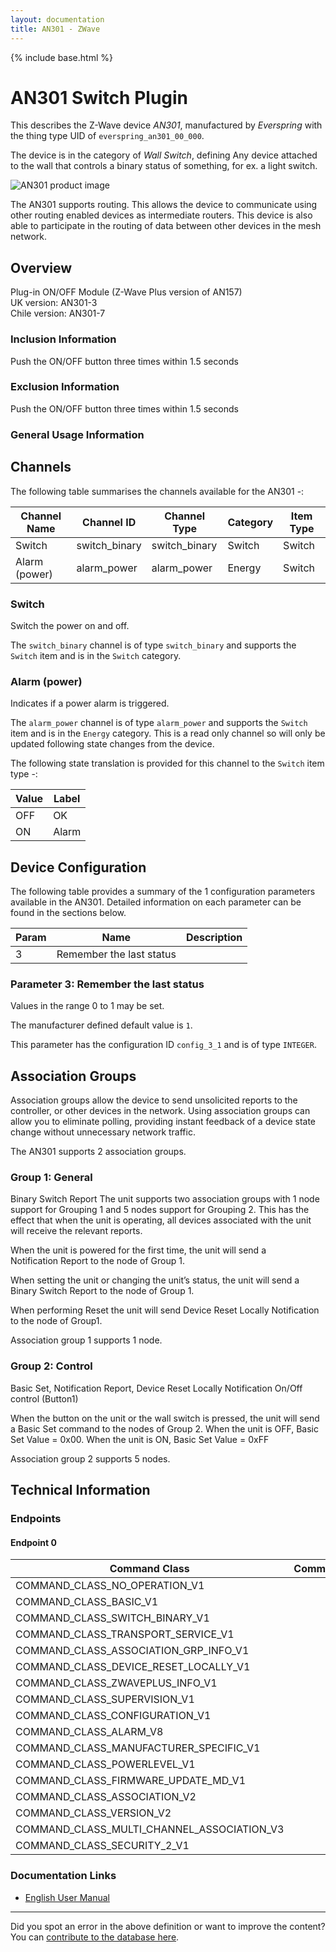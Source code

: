 ```yaml
---
layout: documentation
title: AN301 - ZWave
---
```


{% include base.html %}

# AN301 Switch Plugin
This describes the Z-Wave device *AN301*, manufactured by *Everspring* with the thing type UID of ```everspring_an301_00_000```.

The device is in the category of *Wall Switch*, defining Any device attached to the wall that controls a binary status of something, for ex. a light switch.

![AN301 product image](https://opensmarthouse.org/zwavedatabase/1535/image/)


The AN301 supports routing. This allows the device to communicate using other routing enabled devices as intermediate routers.  This device is also able to participate in the routing of data between other devices in the mesh network.

## Overview

Plug-in ON/OFF Module (Z-Wave Plus version of AN157)  
UK version: AN301-3   
Chile version: AN301-7

### Inclusion Information

Push the ON/OFF button three times within 1.5 seconds

### Exclusion Information

Push the ON/OFF button three times within 1.5 seconds

### General Usage Information



## Channels

The following table summarises the channels available for the AN301 -:

| Channel Name | Channel ID | Channel Type | Category | Item Type |
|--------------|------------|--------------|----------|-----------|
| Switch | switch_binary | switch_binary | Switch | Switch | 
| Alarm (power) | alarm_power | alarm_power | Energy | Switch | 

### Switch
Switch the power on and off.

The ```switch_binary``` channel is of type ```switch_binary``` and supports the ```Switch``` item and is in the ```Switch``` category.

### Alarm (power)
Indicates if a power alarm is triggered.

The ```alarm_power``` channel is of type ```alarm_power``` and supports the ```Switch``` item and is in the ```Energy``` category. This is a read only channel so will only be updated following state changes from the device.

The following state translation is provided for this channel to the ```Switch``` item type -:

| Value | Label     |
|-------|-----------|
| OFF | OK |
| ON | Alarm |



## Device Configuration

The following table provides a summary of the 1 configuration parameters available in the AN301.
Detailed information on each parameter can be found in the sections below.

| Param | Name  | Description |
|-------|-------|-------------|
| 3 | Remember the last status |  |

### Parameter 3: Remember the last status



Values in the range 0 to 1 may be set.

The manufacturer defined default value is ```1```.

This parameter has the configuration ID ```config_3_1``` and is of type ```INTEGER```.


## Association Groups

Association groups allow the device to send unsolicited reports to the controller, or other devices in the network. Using association groups can allow you to eliminate polling, providing instant feedback of a device state change without unnecessary network traffic.

The AN301 supports 2 association groups.

### Group 1: General

Binary Switch Report
The unit supports two association groups with 1 node support for Grouping 1 and 5 nodes support for Grouping 2. This has the effect that when the unit is operating, all devices associated with the unit will receive the relevant reports.

When the unit is powered for the first time, the unit will send a Notification Report to the node of Group 1.

When setting the unit or changing the unit’s status, the unit will send a Binary Switch Report to the node of Group 1.

When performing Reset the unit will send Device Reset Locally Notification to the node of Group1.

Association group 1 supports 1 node.

### Group 2: Control

Basic Set, Notification Report, Device Reset Locally Notification
On/Off control (Button1)  
  
When the button on the unit or the wall switch is pressed, the unit will send a Basic Set command to the nodes of Group 2. When the unit is OFF, Basic Set Value = 0x00. When the unit is ON, Basic Set Value = 0xFF

Association group 2 supports 5 nodes.

## Technical Information

### Endpoints

#### Endpoint 0

| Command Class | Comment |
|---------------|---------|
| COMMAND_CLASS_NO_OPERATION_V1| |
| COMMAND_CLASS_BASIC_V1| |
| COMMAND_CLASS_SWITCH_BINARY_V1| |
| COMMAND_CLASS_TRANSPORT_SERVICE_V1| |
| COMMAND_CLASS_ASSOCIATION_GRP_INFO_V1| |
| COMMAND_CLASS_DEVICE_RESET_LOCALLY_V1| |
| COMMAND_CLASS_ZWAVEPLUS_INFO_V1| |
| COMMAND_CLASS_SUPERVISION_V1| |
| COMMAND_CLASS_CONFIGURATION_V1| |
| COMMAND_CLASS_ALARM_V8| |
| COMMAND_CLASS_MANUFACTURER_SPECIFIC_V1| |
| COMMAND_CLASS_POWERLEVEL_V1| |
| COMMAND_CLASS_FIRMWARE_UPDATE_MD_V1| |
| COMMAND_CLASS_ASSOCIATION_V2| |
| COMMAND_CLASS_VERSION_V2| |
| COMMAND_CLASS_MULTI_CHANNEL_ASSOCIATION_V3| |
| COMMAND_CLASS_SECURITY_2_V1| |

### Documentation Links

* [English User Manual](https://opensmarthouse.org/zwavedatabase/1535/reference/AN301-user-manual.pdf)

---

Did you spot an error in the above definition or want to improve the content?
You can [contribute to the database here](https://opensmarthouse.org/zwavedatabase/1535).
